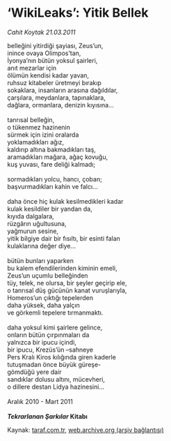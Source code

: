 # ‘WikiLeaks’: Yitik Bellek

*Cahit Koytak 21.03.2011*

<div class="yazi">belleğini yitirdiği şayiası, Zeus’un, <br/>inince ovaya Olimpos’tan, <br/>İyonya’nın bütün yoksul şairleri, <br/>anıt mezarlar için <br/>ölümün kendisi kadar yavan, <br/>ruhsuz kitabeler üretmeyi bırakıp <br/>sokaklara, insanların arasına dağıldılar, <br/>çarşılara, meydanlara, tapınaklara, <br/>dağlara, ormanlara, denizin kıyısına... <br/>  <br/>tanrısal belleğin, <br/>o tükenmez hazinenin <br/>sürmek için izini oralarda <br/>yoklamadıkları ağız, <br/>kaldırıp altına bakmadıkları taş, <br/>aramadıkları mağara, ağaç kovuğu, <br/>kuş yuvası, fare deliği kalmadı; <br/>  <br/>sormadıkları yolcu, hancı, çoban; <br/>başvurmadıkları kahin ve falcı... <br/>  <br/>daha önce hiç kulak kesilmedikleri kadar <br/>kulak kesildiler bir yandan da, <br/>kıyıda dalgalara, <br/>rüzgârın uğultusuna, <br/>yağmurun sesine, <br/>yitik bilgiye dair bir fısıltı, bir esinti falan <br/>kulaklarına değer diye... <br/>  <br/>bütün bunları yaparken <br/>bu kalem efendilerinden kiminin emeli, <br/>Zeus’un uçumlu belleğinden <br/>tüy, telek, ne olursa, bir şeyler geçirip ele, <br/>o tanrısal düş gücünün kanat vuruşlarıyla, <br/>Homeros’un çıktığı tepelerden <br/>daha yüksek, daha yalçın <br/>ve görkemli tepelere tırmanmaktı. <br/>  <br/>daha yoksul kimi şairlere gelince, <br/>onların bütün çırpınmaları da <br/>yalnızca bir ipucu içindi, <br/>bir ipucu, Krezüs’ün –sahneye <br/>Pers Kralı Kiros kılığında giren kaderle <br/>tutuşmadan önce büyük güreşe- <br/>gömdüğü yere dair <br/>sandıklar dolusu altını, mücevheri, <br/>o dillere destan Lidya hazinesini... <br/>  <br/>Aralık 2010 - Mart 2011<br/><br/><b><i>Tekrarlanan Şarkılar</i> Kitabı</b>
</div>

Kaynak: [taraf.com.tr](http://www.taraf.com.tr/cahit-koytak/makale-wikileaks-yitik-bellek.htm), [web.archive.org (arşiv bağlantısı)](http://web.archive.org/web/20130624003332/http://www.taraf.com.tr/cahit-koytak/makale-wikileaks-yitik-bellek.htm)
